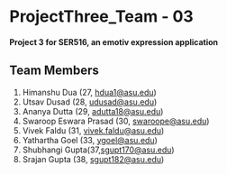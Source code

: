 # ProjectThree_Team - 03
#### Project 3 for SER516, an emotiv expression application

## Team Members
1. Himanshu Dua (27, hdua1@asu.edu)
2. Utsav Dusad (28, udusad@asu.edu)
3. Ananya Dutta (29, adutta18@asu.edu)
4. Swaroop Eswara Prasad (30, swaroope@asu.edu)
5. Vivek Faldu (31, vivek.faldu@asu.edu)
6. Yathartha Goel (33, ygoel@asu.edu)
7. Shubhangi Gupta(37,sgupt170@asu.edu)
8. Srajan Gupta (38, sgupt182@asu.edu)

